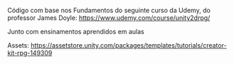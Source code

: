 Código com base nos Fundamentos do seguinte curso da Udemy, do professor James Doyle:
https://www.udemy.com/course/unity2drpg/

Junto com ensinamentos aprendidos em aulas

Assets: https://assetstore.unity.com/packages/templates/tutorials/creator-kit-rpg-149309
